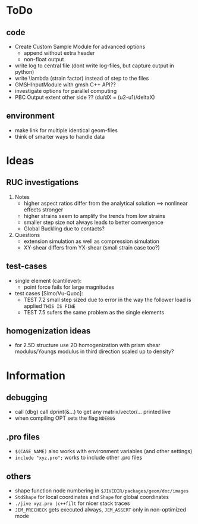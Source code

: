 # ToDo 
## code
- Create Custom Sample Module for advanced options
  - append without extra header
  - non-float output
- write log to central file (dont write log-files, but capture output in python)
- write \lambda (strain factor) instead of step to the files
- GMSHInputModule with gmsh C++ API??
- investigate options for parallel computing
- PBC Output extent other side ?? (du/dX = (u2-u1)/deltaX)
## environment
- make link for multiple identical geom-files
- think of smarter ways to handle data

# Ideas
## RUC investigations
1. Notes
    - higher aspect ratios differ from the analytical solution ==> nonlinear effects stronger
    - higher strains seem to amplify the trends from low strains
    - smaller step size not always leads to better convergence
    - Global Buckling due to contacts?
2. Questions
    - extension simulation as well as compression simulation
    - XY-shear differs from YX-shear (small strain case too?)
## test-cases
- single element (cantilever):
  - point force fails for large magnitudes
- test cases [Simo/Vu-Quoc]:
  - TEST 7.2 small step sized due to error in the way the follower load is applied `THIS IS FINE`
  - TEST 7.5 sufers the same problem as the single elements
## homogenization ideas
- for 2.5D structure use 2D homogenization with prism shear modulus/Youngs modulus in third direction scaled up to density?
 
# Information
## debugging
- call (dbg) call dprint(&...) to get any matrix/vector/... printed live
- when compiling OPT sets the flag `NDEBUG`
## .pro files
- `$(CASE_NAME)` also works with environment variables (and other settings)
- `include "xyz.pro";` works to include other .pro files
## others
- shape function node numbering in `$JIVEDIR/packages/geom/doc/images`
- `StdShape` for local coordinates and `Shape` for global coordinates
- `./jive xyz.pro |c++filt` for nicer stack traces
- `JEM_PRECHECK` gets executed always, `JEM_ASSERT` only in non-optimized mode